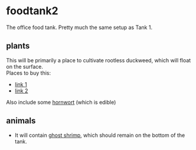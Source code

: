 # foodtank2

The office food tank.  Pretty much the same setup as Tank 1.

## plants
This will be primarily a place to cultivate rootless duckweed, which will float on the surface.  
Places to buy this:
* [link 1](https://fairdinkumseeds.com/products-page/aquatic-swamp-and-moisture-lovers/wolffia-arrhiza-watermeal-duckweed-starter-culture/)
* [link 2](http://www.pondplants.com/product222.html)

Also include some [hornwort](http://aquariumplants.club/product/1-hornwort-bunch-5-stems-ceratophyllum-demersum-beginner-tropical-live-aquarium-plant/?gclid=CjwKCAjw6szOBRAFEiwAwzixBeVGSxaoCXBCxWcC9P7bDp4poe3PqcO7pCBdtJvoW99xUJWhKiyekxoCGPsQAvD_BwE) (which is edible)

## animals

* It will contain [ghost shrimp](http://aquariumfish.net/catalog_pages/misc_critters/ghost_shrimp_for_sale.htm), which should remain on the bottom of the tank.
